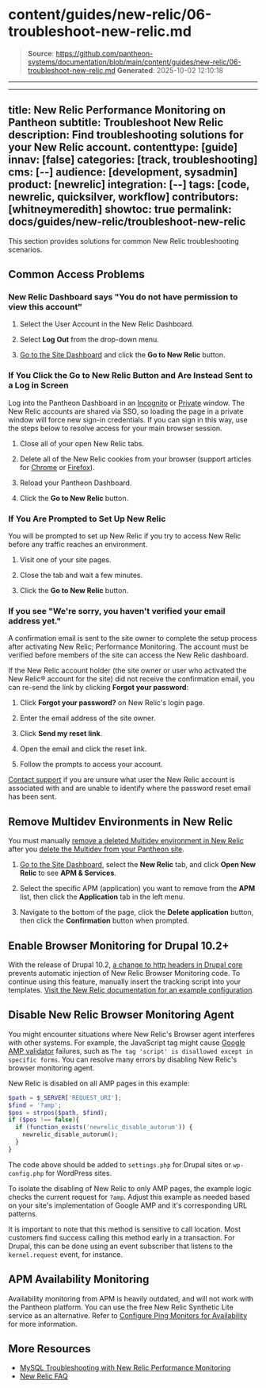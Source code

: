 # content/guides/new-relic/06-troubleshoot-new-relic.md

> **Source**: https://github.com/pantheon-systems/documentation/blob/main/content/guides/new-relic/06-troubleshoot-new-relic.md
> **Generated**: 2025-10-02 12:10:18

---

---
title: New Relic Performance Monitoring on Pantheon
subtitle: Troubleshoot New Relic
description: Find troubleshooting solutions for your New Relic account.
contenttype: [guide]
innav: [false]
categories: [track, troubleshooting]
cms: [--]
audience: [development, sysadmin]
product: [newrelic]
integration: [--]
tags: [code, newrelic, quicksilver, workflow]
contributors: [whitneymeredith]
showtoc: true
permalink: docs/guides/new-relic/troubleshoot-new-relic
---

This section provides solutions for common New Relic troubleshooting scenarios.

## Common Access Problems

### New Relic Dashboard says "You do not have permission to view this account"

1. Select the User Account in the New Relic Dashboard.

1. Select **Log Out** from the drop-down menu.

1. [Go to the Site Dashboard](/guides/account-mgmt/workspace-sites-teams/sites#site-dashboard) and click the **Go to New Relic** button.

### If You Click the Go to New Relic Button and Are Instead Sent to a Log in Screen

Log into the Pantheon Dashboard in an [Incognito](https://support.google.com/chrome/answer/95464) or [Private](https://support.mozilla.org/en-US/kb/private-browsing-use-firefox-without-history) window. The New Relic accounts are shared via SSO, so loading the page in a private window will force new sign-in credentials. If you can sign in this way, use the steps below to resolve access for your main browser session.

1. Close all of your open New Relic tabs.

1. Delete all of the New Relic cookies from your browser (support articles for [Chrome](https://support.google.com/chrome/answer/95647) or [Firefox](https://support.mozilla.org/en-US/kb/clear-cookies-and-site-data-firefox#w_clear-cookies-for-any-website)).

1. Reload your Pantheon Dashboard.

1. Click the **Go to New Relic** button.

### If You Are Prompted to Set Up New Relic

You will be prompted to set up New Relic if you try to access New Relic before any traffic reaches an environment.

1. Visit one of your site pages.

1. Close the tab and wait a few minutes.

1. Click the **Go to New Relic** button.

### If you see "We're sorry, you haven't verified your email address yet."

A confirmation email is sent to the site owner to complete the setup process after activating New Relic; Performance Monitoring. The account must be verified before members of the site can access the New Relic dashboard.

If the New Relic account holder (the site owner or user who activated the New Relic&reg; account for the site) did not receive the confirmation email, you can re-send the link by clicking **Forgot your password**:

1. Click **Forgot your password?** on New Relic's login page.

1. Enter the email address of the site owner.

1. Click **Send my reset link**.

1. Open the email and click the reset link.

1. Follow the prompts to access your account.

[Contact support](/guides/support/contact-support/) if you are unsure what user the New Relic account is associated with and are unable to identify where the password reset email has been sent.

## Remove Multidev Environments in New Relic

You must manually [remove a deleted Multidev environment in New Relic](https://docs.newrelic.com/docs/apm/new-relic-apm/maintenance/remove-applications-servers) after you [delete the Multidev from your Pantheon site](/guides/multidev/delete-multidev).

1. [Go to the Site Dashboard](/guides/account-mgmt/workspace-sites-teams/sites#site-dashboard), select the **New Relic** tab, and click **Open New Relic** to see **APM & Services**.

1. Select the specific APM (application) you want to remove from the **APM** list, then click the **Application** tab in the left menu.

1. Navigate to the bottom of the page, click the **Delete application** button, then click the **Confirmation** button when prompted.

## Enable Browser Monitoring for Drupal 10.2+

With the release of Drupal 10.2, [a change to http headers in Drupal core](https://www.drupal.org/node/3298551) prevents automatic injection of New Relic Browser Monitoring code. To continue using this feature, manually insert the tracking script into your templates. [Visit the New Relic documentation for an example configuration](https://docs.newrelic.com/docs/apm/agents/php-agent/features/browser-monitoring-php-agent/#manual_drupal).

## Disable New Relic Browser Monitoring Agent

You might encounter situations where New Relic's Browser agent interferes with other systems. For example, the JavaScript tag might cause [Google AMP validator](https://www.ampproject.org/docs/guides/validate.html) failures, such as `The tag 'script' is disallowed except in specific forms`. You can resolve many errors by disabling New Relic's browser monitoring agent.

New Relic is disabled on all AMP pages in this example:

```php
$path = $_SERVER['REQUEST_URI'];
$find = '?amp';
$pos = strpos($path, $find);
if ($pos !== false){
  if (function_exists('newrelic_disable_autorum')) {
    newrelic_disable_autorum();
  }
}
```

The code above should be added to `settings.php` for Drupal sites or `wp-config.php` for WordPress sites.

To isolate the disabling of New Relic to only AMP pages, the example logic checks the current request for `?amp`. Adjust this example as needed based on your site's implementation of Google AMP and it's corresponding URL patterns.

It is important to note that this method is sensitive to call location. Most customers find success calling this method early in a transaction. For Drupal, this can be done using an event subscriber that listens to the `kernel.request` event, for instance.

## APM Availability Monitoring

Availability monitoring from APM is heavily outdated, and will not work with the Pantheon platform. You can use the free New Relic Synthetic Lite service as an alternative. Refer to [Configure Ping Monitors for Availability](/guides/new-relic/monitor-new-relic#configure-ping-monitors-for-availability) for more information.

## More Resources

- [MySQL Troubleshooting with New Relic Performance Monitoring](/guides/new-relic/debug-mysql-new-relic)
- [New Relic FAQ](/guides/new-relic/new-relic-faq)

